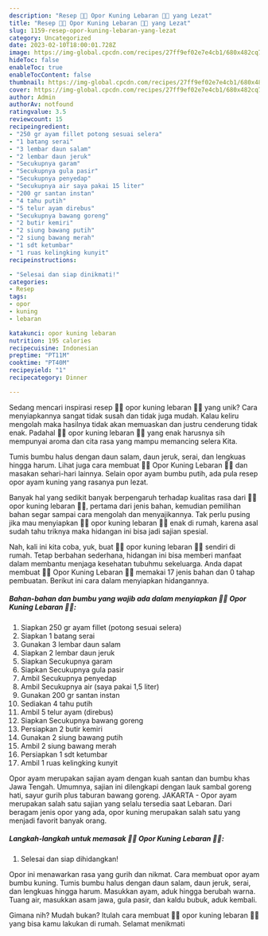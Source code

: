 ```yaml
---
description: "Resep 🍗🍗 Opor Kuning Lebaran 🍗🍗 yang Lezat"
title: "Resep 🍗🍗 Opor Kuning Lebaran 🍗🍗 yang Lezat"
slug: 1159-resep-opor-kuning-lebaran-yang-lezat
category: Uncategorized
date: 2023-02-10T18:00:01.728Z
image: https://img-global.cpcdn.com/recipes/27ff9ef02e7e4cb1/680x482cq70/opor-kuning-lebaran-foto-resep-utama.jpg
hideToc: false
enableToc: true
enableTocContent: false
thumbnail: https://img-global.cpcdn.com/recipes/27ff9ef02e7e4cb1/680x482cq70/opor-kuning-lebaran-foto-resep-utama.jpg
cover: https://img-global.cpcdn.com/recipes/27ff9ef02e7e4cb1/680x482cq70/opor-kuning-lebaran-foto-resep-utama.jpg
author: Admin
authorAv: notfound
ratingvalue: 3.5
reviewcount: 15
recipeingredient:
- "250 gr ayam fillet potong sesuai selera"
- "1 batang serai"
- "3 lembar daun salam"
- "2 lembar daun jeruk"
- "Secukupnya garam"
- "Secukupnya gula pasir"
- "Secukupnya penyedap"
- "Secukupnya air saya pakai 15 liter"
- "200 gr santan instan"
- "4 tahu putih"
- "5 telur ayam direbus"
- "Secukupnya bawang goreng"
- "2 butir kemiri"
- "2 siung bawang putih"
- "2 siung bawang merah"
- "1 sdt ketumbar"
- "1 ruas kelingking kunyit"
recipeinstructions:

- "Selesai dan siap dinikmati!"
categories:
- Resep
tags:
- opor
- kuning
- lebaran

katakunci: opor kuning lebaran 
nutrition: 195 calories
recipecuisine: Indonesian
preptime: "PT11M"
cooktime: "PT40M"
recipeyield: "1"
recipecategory: Dinner

---
```





Sedang mencari inspirasi resep 🍗🍗 opor kuning lebaran 🍗🍗 yang unik? Cara menyiapkannya sangat tidak susah dan tidak juga mudah. Kalau keliru mengolah maka hasilnya tidak akan memuaskan dan justru cenderung tidak enak. Padahal 🍗🍗 opor kuning lebaran 🍗🍗 yang enak harusnya sih mempunyai aroma dan cita rasa yang mampu memancing selera Kita.





Tumis bumbu halus dengan daun salam, daun jeruk, serai, dan lengkuas hingga harum. Lihat juga cara membuat 🍗🍗 Opor Kuning Lebaran 🍗🍗 dan masakan sehari-hari lainnya. Selain opor ayam bumbu putih, ada pula resep opor ayam kuning yang rasanya pun lezat.

Banyak hal yang sedikit banyak berpengaruh terhadap kualitas rasa dari 🍗🍗 opor kuning lebaran 🍗🍗, pertama dari jenis bahan, kemudian pemilihan bahan segar sampai cara mengolah dan menyajikannya. Tak perlu pusing jika mau menyiapkan 🍗🍗 opor kuning lebaran 🍗🍗 enak di rumah, karena asal sudah tahu triknya maka hidangan ini bisa jadi sajian spesial.






Nah, kali ini kita coba, yuk, buat 🍗🍗 opor kuning lebaran 🍗🍗 sendiri di rumah. Tetap berbahan sederhana, hidangan ini bisa memberi manfaat dalam membantu menjaga kesehatan tubuhmu sekeluarga. Anda dapat membuat 🍗🍗 Opor Kuning Lebaran 🍗🍗 memakai 17 jenis bahan dan 0 tahap pembuatan. Berikut ini cara dalam menyiapkan hidangannya.

<!--inarticleads1-->

##### Bahan-bahan dan bumbu yang wajib ada dalam menyiapkan 🍗🍗 Opor Kuning Lebaran 🍗🍗:

1. Siapkan 250 gr ayam fillet (potong sesuai selera)
1. Siapkan 1 batang serai
1. Gunakan 3 lembar daun salam
1. Siapkan 2 lembar daun jeruk
1. Siapkan Secukupnya garam
1. Siapkan Secukupnya gula pasir
1. Ambil Secukupnya penyedap
1. Ambil Secukupnya air (saya pakai 1,5 liter)
1. Gunakan 200 gr santan instan
1. Sediakan 4 tahu putih
1. Ambil 5 telur ayam (direbus)
1. Siapkan Secukupnya bawang goreng
1. Persiapkan 2 butir kemiri
1. Gunakan 2 siung bawang putih
1. Ambil 2 siung bawang merah
1. Persiapkan 1 sdt ketumbar
1. Ambil 1 ruas kelingking kunyit


Opor ayam merupakan sajian ayam dengan kuah santan dan bumbu khas Jawa Tengah. Umumnya, sajian ini dilengkapi dengan lauk sambal goreng hati, sayur gurih plus taburan bawang goreng. JAKARTA - Opor ayam merupakan salah satu sajian yang selalu tersedia saat Lebaran. Dari beragam jenis opor yang ada, opor kuning merupakan salah satu yang menjadi favorit banyak orang. 

<!--inarticleads2-->

##### Langkah-langkah untuk memasak 🍗🍗 Opor Kuning Lebaran 🍗🍗:


1. Selesai dan siap dihidangkan!

Opor ini menawarkan rasa yang gurih dan nikmat. Cara membuat opor ayam bumbu kuning. Tumis bumbu halus dengan daun salam, daun jeruk, serai, dan lengkuas hingga harum. Masukkan ayam, aduk hingga berubah warna. Tuang air, masukkan asam jawa, gula pasir, dan kaldu bubuk, aduk kembali. 

Gimana nih? Mudah bukan? Itulah cara membuat 🍗🍗 opor kuning lebaran 🍗🍗 yang bisa kamu lakukan di rumah. Selamat menikmati
